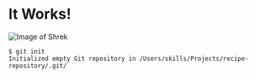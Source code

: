 # It Works!
![Image of Shrek](https://picfiles.alphacoders.com/422/422551.jpg)
```
$ git init
Initialized empty Git repository in /Users/skills/Projects/recipe-repository/.git/
```
